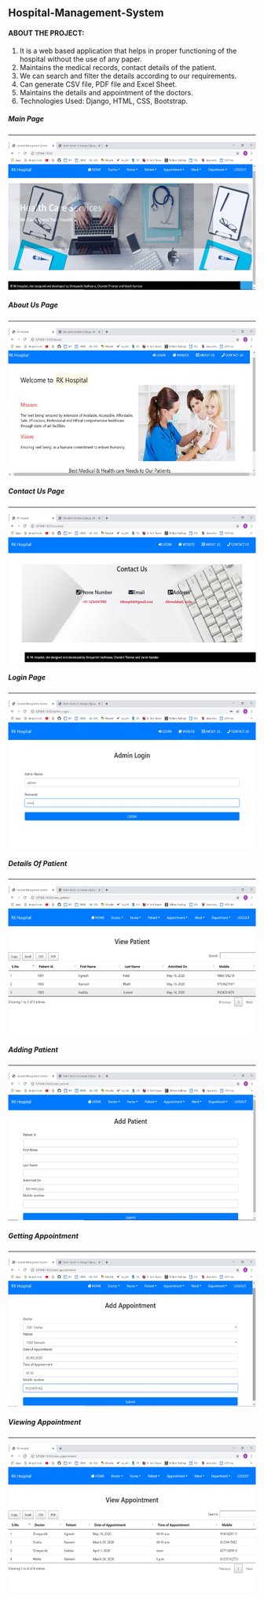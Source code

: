 ## Hospital-Management-System

<h4>ABOUT THE PROJECT:</h4>
<ol>
  <li>It is a web based application that helps in proper functioning of the hospital without the use of any paper.</li>
  <li>Maintains the medical records, contact details of the patient.</li>
  <li>We can search and filter the details according to our requirements.</li>
  <li>Can generate CSV file, PDF file and Excel Sheet.</li>
  <li>Maintains the details and appointment of the doctors.</li>
  <li>Technologies Used: Django, HTML, CSS, Bootstrap.</li>
</ol>

<h5>Main Page</h5>
<hr>
<img src="Final_Project/Screenshots/Main_webpage.jpg" height="300px" loading="lazy"></img>

<h5>About Us Page</h5>
<hr>
<img src="Final_Project/Screenshots/about.jpg" height="300px" loading="lazy"></img>

<h5>Contact Us Page</h5>
<hr>
<img src="Final_Project/Screenshots/contact_us.jpg" height="300px" loading="lazy"></img>

<h5>Login Page</h5>
<hr>
<img src="Final_Project/Screenshots/login.jpg" height="300px" loading="lazy"></img>

<h5>Details Of Patient</h5>
<hr>
<img src="Final_Project/Screenshots/view_patient.jpg" height="300px" loading="lazy"></img>

<h5>Adding Patient</h5>
<hr>
<img src="Final_Project/Screenshots/add_patient.jpg" height="300px" loading="lazy"></img>

<h5>Getting Appointment</h5>
<hr>
<img src="Final_Project/Screenshots/add_app.jpg" height="300px" loading="lazy"></img>

<h5>Viewing Appointment</h5>
<hr>
<img src="Final_Project/Screenshots/view_app.jpg" height="300px" loading="lazy"></img>

